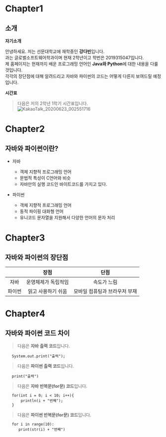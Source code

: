 Chapter1
=========
소개 
------------
 
**자기소개**

안녕하세요. 저는 선문대학교에 재학중인 **강다빈**입니다.   
과는 글로벌소프트웨어학과이며 현재 2학년이고 학번은 2019315047입니다.  
제 홈페이지는 현재까지 배운 프로그래밍 언어인 **Java와 Python**에 대한 내용을 다룰 것입니다.  
각각의 장단점에 대해 알려드리고 자바와 파이썬의 코드는 어떻게 다른지 보여드릴 예정입니다.  

**시간표**
>다음은 저의 2학년 1학기 시간표입니다.
![KakaoTalk_20200623_002551716](https://user-images.githubusercontent.com/63287630/85374566-f2ef7c80-b56f-11ea-9df2-197a4f5d0b9a.jpg)
 

Chapter2
=========
자바와 파이썬이란?  
------------
* 자바
  * 객체 지향적 프로그래밍 언어
  * 문법적 특성이 C언어와 비슷
  * 자바만의 실행 코드인 바이트코드를 가지고 있다.  
 
* 파이썬
  * 객체 지향적 프로그래밍 언어
  * 동적 파이핑 대화형 언어
  * 유니코드 문자열을 지원해서 다양한 언어의 문자 처리   

Chapter3
========
자바와 파이썬의 장단점  
-----------------
| | 장점 | 단점 |   
|:-----:|:-----:|:-----:|     
|자바|운영체제가 독립적임|속도가 느림|         
|파이썬|읽고 사용하기 쉬움|모바일 컴퓨팅과 브라우저 부재|        
  
Chapter4
========
자바와 파이썬 코드 차이  
-------  

> 다음은 **자바 출력 코드**입니다.  

       System.out.print("출력");  
     
> 다음은 **파이썬 출력 코드**입니다.  

       print("출력")

> 다음은 **자바 반복문(for문) 코드**입니다.

       for(int i = 0; i < 10; i++){
           println(i + "번째");
       }
     
> 다음은 **파이썬 반복문(for문) 코드**입니다.  

       for i in range(10):
          print(str(i) + "번째")
        
  
